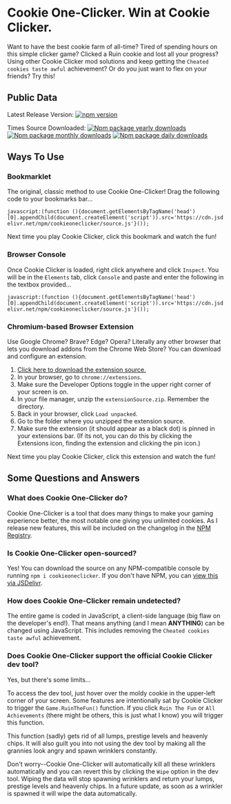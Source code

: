 # Cookie One-Clicker. Win at Cookie Clicker.
Want to have the best cookie farm of all-time? Tired of spending hours on this simple clicker game? Clicked a Ruin cookie and lost all your progress? Using other Cookie Clicker mod solutions and keep getting the `Cheated cookies taste awful` achievement? Or do you just want to flex on your friends? Try this!
## Public Data
Latest Release Version: [![npm version](https://badge.fury.io/js/cookieoneclicker.svg)](https://npmjs.com/package/cookieoneclicker)

Times Source Downloaded: [![Npm package yearly downloads](https://badgen.net/npm/dy/cookieoneclicker)](https://npmjs.com/package/cookieoneclicker)
 [![Npm package monthly downloads](https://badgen.net/npm/dm/cookieoneclicker)](https://npmjs.ccom/package/cookieoneclicker) [![Npm package daily downloads](https://badgen.net/npm/dm/cookieoneclicker)](https://npmjs.com/package/cookieoneclicker)
## Ways To Use
### Bookmarklet
The original, classic method to use Cookie One-Clicker! Drag the following code to your bookmarks bar... 

``javascript:(function (){document.getElementsByTagName('head')[0].appendChild(document.createElement('script')).src='https://cdn.jsdelivr.net/npm/cookieoneclicker/source.js'}());``

Next time you play Cookie Clicker, click this bookmark and watch the fun!
### Browser Console
Once Cookie Clicker is loaded, right click anywhere and click `Inspect`. You will be in the `Elements` tab, click `Console` and paste and enter the following in the textbox provided...

``javascript:(function (){document.getElementsByTagName('head')[0].appendChild(document.createElement('script')).src='https://cdn.jsdelivr.net/npm/cookieoneclicker/source.js'}());``

### Chromium-based Browser Extension
Use Google Chrome? Brave? Edge? Opera? Literally any other browser that lets you download addons from the Chrome Web Store? You can download and configure an extension.

1. [Click here to download the extension source.](https://cdn.jsdelivr.net/gh/chillsocial/CookieOneClicker@main/extensionSource.zip)
2. In your browser, go to `chrome://extensions`.
3. Make sure the Developer Options toggle in the upper right corner of your screen is on.
4. In your file manager, unzip the `extensionSource.zip`. Remember the directory.
5. Back in your browser, click `Load unpacked`.
6. Go to the folder where you unzipped the extension source.
7. Make sure the extension (it should appear as a black dot) is pinned in your extensions bar. (If its not, you can do this by clicking the Extensions icon, finding the extension and clicking the pin icon.)

Next time you play Cookie Clicker, click this extension and watch the fun!
## Some Questions and Answers
### What does Cookie One-Clicker do?
Cookie One-Clicker is a tool that does many things to make your gaming experience better, the most notable one giving you unlimited cookies. As I release new features, this will be included on the changelog in the [NPM Registry](https://www.npmjs.com/package/cookieoneclicker).
### Is Cookie One-Clicker open-sourced?
Yes! You can download the source on any NPM-compatible console by running `npm i cookieoneclicker`. If you don't have NPM, you can [view this via JSDelivr](https://cdn.jsdelivr.net/npm/cookieoneclicker).
### How does Cookie One-Clicker remain undetected?
The entire game is coded in JavaScript, a client-side language (big flaw on the developer's end!). That means anything (and I mean **ANYTHING**) can be changed using JavaScript. This includes removing the `Cheated cookies taste awful` achievement.
### Does Cookie One-Clicker support the official Cookie Clicker dev tool?
Yes, but there's some limits...

To access the dev tool, just hover over the moldy cookie in the upper-left corner of your screen. Some features are intentionally sat by Cookie Clicker to trigger the `Game.RuinTheFun()` function. If you click `Ruin The Fun` or `All Achievements` (there might be others, this is just what I know) you will trigger this function.

This function (sadly) gets rid of all lumps, prestige levels and heavenly chips. It will also guilt you into not using the dev tool by making all the grannies look angry and spawn wrinklers constantly.

Don't worry--Cookie One-Clicker will automatically kill all these wrinklers automatically and you can revert this by clicking the `Wipe` option in the dev tool. Wiping the data will stop spawning wrinklers and return your lumps, prestige levels and heavenly chips. In a future update, as soon as a wrinkler is spawned it will wipe the data automatically.

